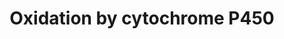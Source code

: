 ---
annotations:
- type: Pathway Ontology
  value: phase I biotransformation pathway via cytochrome P450
authors:
- MaintBot
- Christine Chichester
- Khanspers
- Eweitz
description: Oxidation of a substrate by Cytochrome P450. Adapted from Niesink et
  al., Chapter 3, p. 47-48.
last-edited: 2021-05-23
organisms:
- Mus musculus
redirect_from:
- /index.php/Pathway:WP1274
- /instance/WP1274
schema-jsonld:
- '@context': https://schema.org/
  '@id': https://wikipathways.github.io/pathways/WP1274.html
  '@type': Dataset
  creator:
    '@type': Organization
    name: WikiPathways
  description: Oxidation of a substrate by Cytochrome P450. Adapted from Niesink et
    al., Chapter 3, p. 47-48.
  keywords:
  - Cyp7b1
  - Cyb5
  - CYP4F2
  - CYP4Z1
  - Cyp1a2
  - Cyb5r4
  - Fe2+
  - CYP2D6
  - Cyp8b1
  - CYP4A11
  - Water
  - CYP2A7
  - Cyp1b1
  - Por
  - Cyp17a1
  - CYP27C1
  - CYP3A7
  - Cyp26a1
  - CYP3A5
  - Cyb5r2
  - Substrate-OH
  - Cyp2u1
  - Cyp27a1
  - CYP2J2
  - NADH
  - Substrate
  - Cyp4v3
  - NAD+
  - Cyp4f39
  - Cyp21a1
  - Cyp19a1
  - O2
  - Cyp2s1
  - Cyp1a1
  - Cyp27b1
  - Cyp2r1
  - CYP4F11
  - CYP2C18
  - CYP4A22
  - NADPH
  - Cyp7a1
  - Cyp24a1
  - CYP3A4
  - CYP2B6
  - CYP2A6
  - CYP4F8
  - CYP4F12
  - Cyp2e1
  - Cyp51
  - AC161058.2-1
  - Cyp11b2
  - Cyp20a1
  - Cyp2f2
  - Cyp11b1
  - CYP2A13
  - Cyb5r3
  - Cyb5r1
  - CYP2G1P
  - Cyb5b
  - CYP2C9
  - CYP2C19
  - Cyp4x1
  - Cyp26b1
  - CYP
  - CYP2C8
  - CYP3A43
  - Cyp39a1
  - Cyp46a1
  - Cyp11a1
  - Cyp4f18
  - NADP+
  - Cyp4b1
  - Cyp26c1
  - Fe3+
  - activated O2
  license: CC0
  name: Oxidation by cytochrome P450
seo: CreativeWork
title: Oxidation by cytochrome P450
wpid: WP1274
---